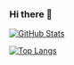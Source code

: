 ### Hi there 👋

[![GitHub Stats](https://github-readme-stats.vercel.app/api?username=shanksgx&theme=dark&show_icons=true&hide=issues,contribs)](https://github.com/shanksgx/)

[![Top Langs](https://github-readme-stats.vercel.app/api/top-langs/?username=shanksgx&theme=dark&hide=jupyter%20notebook,php,vue,html,css,go,python,java&langs_count=8&layout=compact)](https://github.com/shanksgx/)
